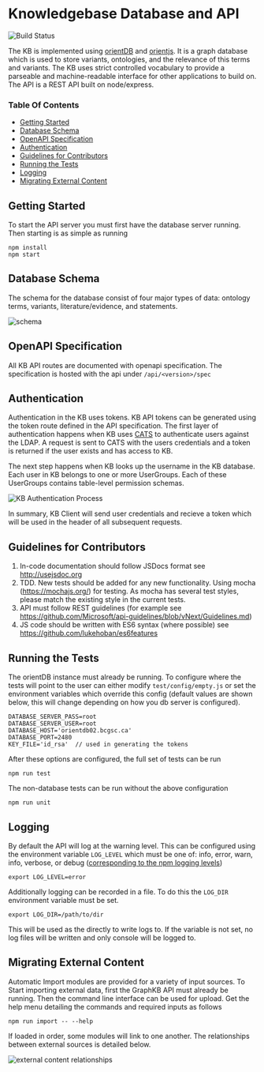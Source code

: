 # Knowledgebase Database and API

![Build Status](https://www.bcgsc.ca/bamboo/plugins/servlet/wittified/build-status/KNOW-KNOW)

The KB is implemented using [orientDB](https://github.com/orientechnologies/orientdb) and [orientjs](https://github.com/orientechnologies/orientjs).
It is a graph database which is used to store variants, ontologies, and the relevance of this terms and variants. The KB uses strict controlled vocabulary to provide a parseable and machine-readable interface for other applications to build on. The API is a REST API built on node/express.


### Table Of Contents

- [Getting Started](#getting-started)
- [Database Schema](#database-schema)
- [OpenAPI Specification](#openapi-specification)
- [Authentication](#authentication)
- [Guidelines for Contributors](#guidelines-for-contributors)
- [Running the Tests](#running-the-tests)
- [Logging](#logging)
- [Migrating External Content](#migrating-external-content)


## Getting Started

To start the API server you must first have the database server running. Then starting is as simple as running

```
npm install
npm start
```


## Database Schema

The schema for the database consist of four major types of data: ontology terms, variants, literature/evidence, and statements.

![schema](schema.svg)

## OpenAPI Specification

All KB API routes are documented with openapi specification. The specification is hosted with the api under `/api/<version>/spec`

## Authentication

Authentication in the KB uses tokens. KB API tokens can be generated using the token route defined in the API specification.
The first layer of authentication happens when KB uses [CATS](https://www.bcgsc.ca/wiki/display/lims/CATS+Documentation) to authenticate users against the LDAP. A request is sent
to CATS with the users credentials and a token is returned if the user exists and has access to KB.

The next step happens when KB looks up the username in the KB database. Each user in KB belongs to one or more UserGroups. Each of these UserGroups contains table-level permission schemas.

![KB Authentication Process](authentication.svg)

In summary, KB Client will send user credentials and recieve a token which will be used in the header of all subsequent requests.

## Guidelines for Contributors

1. In-code documentation should follow JSDocs format see http://usejsdoc.org
2. TDD. New tests should be added for any new functionality. Using mocha (https://mochajs.org/) for testing. As mocha has several
   test styles, please match the existing style in the current tests.
3. API must follow REST guidelines (for example see https://github.com/Microsoft/api-guidelines/blob/vNext/Guidelines.md)
4. JS code should be written with ES6 syntax (where possible) see https://github.com/lukehoban/es6features

## Running the Tests

The orientDB instance must already be running. To configure where the tests will point to the user can either modify `test/config/empty.js` or set the environment variables which override this config (default values are shown below, this will change depending on how you db server is configured).

```
DATABASE_SERVER_PASS=root
DATABASE_SERVER_USER=root
DATABASE_HOST='orientdb02.bcgsc.ca'
DATABASE_PORT=2480
KEY_FILE='id_rsa'  // used in generating the tokens
```

After these options are configured, the full set of tests can be run

```
npm run test
```

The non-database tests can be run without the above configuration

```
npm run unit
```


## Logging

By default the API will log at the warning level. This can be configured using the environment
variable `LOG_LEVEL` which must be one of: info, error, warn, info, verbose, or debug
([corresponding to the npm logging levels](https://www.npmjs.com/package/winston#logging-levels))

```
export LOG_LEVEL=error
```

Additionally logging can be recorded in a file. To do this the `LOG_DIR` environment variable must be set.
```
export LOG_DIR=/path/to/dir
```

This will be used as the directly to write logs to. If the variable is not set, no log files will be written and only console will be logged to.


## Migrating External Content

Automatic Import modules are provided for a variety of input sources. To Start importing external data, first the GraphKB API
must already be running. Then the command line interface can be used for upload. Get the help menu
detailing the commands and required inputs as follows

```
npm run import -- --help
```

If loaded in order, some modules will link to one another. The relationships between external sources is
detailed below.

![external content relationships](external.svg)

